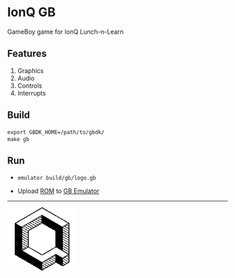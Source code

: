 # IonQ GB

GameBoy game for IonQ Lunch-n-Learn

## Features

1. Graphics
2. Audio
3. Controls
4. Interrupts

## Build

```shell
export GBDK_HOME=/path/to/gbdk/
make gb
```

## Run

- `emulator build/gb/logo.gb`

- Upload [ROM](build/gb/logo.gb) to [GB Emulator](https://wasmboy.app/)

---

![IonQ 1-bit Logo](res/ionq_logo.png)

